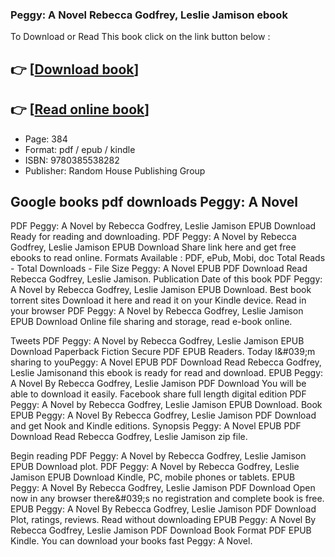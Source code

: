 ### Peggy: A Novel Rebecca Godfrey, Leslie Jamison ebook

To Download or Read This book click on the link button below :

## 👉  [**[Download book](http://filesbooks.info/download.php?group=book&from=github.com&id=717253&lnk=1063 "Download book")**]

## 👉  [**[Read online book](http://filesbooks.info/download.php?group=book&from=github.com&id=717253&lnk=1063 "Read online book")**]


* Page: 384
* Format: pdf / epub / kindle
* ISBN: 9780385538282
* Publisher: Random House Publishing Group



## Google books pdf downloads Peggy: A Novel


PDF Peggy: A Novel by Rebecca Godfrey, Leslie Jamison EPUB Download Ready for reading and downloading. PDF Peggy: A Novel by Rebecca Godfrey, Leslie Jamison EPUB Download Share link here and get free ebooks to read online. Formats Available : PDF, ePub, Mobi, doc Total Reads - Total Downloads - File Size Peggy: A Novel EPUB PDF Download Read Rebecca Godfrey, Leslie Jamison. Publication Date of this book PDF Peggy: A Novel by Rebecca Godfrey, Leslie Jamison EPUB Download. Best book torrent sites Download it here and read it on your Kindle device. Read in your browser PDF Peggy: A Novel by Rebecca Godfrey, Leslie Jamison EPUB Download Online file sharing and storage, read e-book online.

Tweets PDF Peggy: A Novel by Rebecca Godfrey, Leslie Jamison EPUB Download Paperback Fiction Secure PDF EPUB Readers. Today I&amp;#039;m sharing to youPeggy: A Novel EPUB PDF Download Read Rebecca Godfrey, Leslie Jamisonand this ebook is ready for read and download. EPUB Peggy: A Novel By Rebecca Godfrey, Leslie Jamison PDF Download You will be able to download it easily. Facebook share full length digital edition PDF Peggy: A Novel by Rebecca Godfrey, Leslie Jamison EPUB Download. Book EPUB Peggy: A Novel By Rebecca Godfrey, Leslie Jamison PDF Download and get Nook and Kindle editions. Synopsis Peggy: A Novel EPUB PDF Download Read Rebecca Godfrey, Leslie Jamison zip file.

Begin reading PDF Peggy: A Novel by Rebecca Godfrey, Leslie Jamison EPUB Download plot. PDF Peggy: A Novel by Rebecca Godfrey, Leslie Jamison EPUB Download Kindle, PC, mobile phones or tablets. EPUB Peggy: A Novel By Rebecca Godfrey, Leslie Jamison PDF Download Open now in any browser there&amp;#039;s no registration and complete book is free. EPUB Peggy: A Novel By Rebecca Godfrey, Leslie Jamison PDF Download Plot, ratings, reviews. Read without downloading EPUB Peggy: A Novel By Rebecca Godfrey, Leslie Jamison PDF Download Book Format PDF EPUB Kindle. You can download your books fast Peggy: A Novel.





